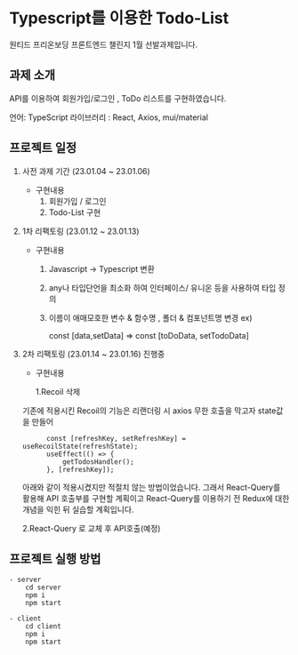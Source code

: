 # Typescript를 이용한 Todo-List

원티드 프리온보딩 프론트엔드 챌린지 1월 선발과제입니다.

## 과제 소개

API를 이용하여 회원가입/로그인 , ToDo 리스트를 구현하였습니다.

언어: TypeScript
라이브러리 : React, Axios, mui/material

## 프로젝트 일정

1.  사전 과제 기간 (23.01.04 ~ 23.01.06)

    - 구현내용
      1. 회원가입 / 로그인
      2. Todo-List 구현

2.  1차 리팩토링 (23.01.12 ~ 23.01.13)

    - 구현내용

      1.  Javascript -> Typescript 변환

      2.  any나 타입단언을 최소화 하여 인터페이스/ 유니온 등을 사용하여 타입 정의

      3.  이름이 애매모호한 변수 & 함수명 , 폴더 & 컴포넌트명 변경
          ex)

          const [data,setData] => const [toDoData, setTodoData]

3.  2차 리팩토링 (23.01.14 ~ 23.01.16) 진행중

    - 구현내용

      1.Recoil 삭제

    기존에 적용시킨 Recoil의 기능은 리랜더링 시 axios 무한 호출을 막고자 state값을 만들어

              const [refreshKey, setRefreshKey] = useRecoilState(refreshState);
              useEffect(() => {
                  getTodosHandler();
              }, [refreshKey]);

    아래와 같이 적용시켰지만 적절치 않는 방법이었습니다. 그래서 React-Query를 활용해 API 호출부를 구현할 계획이고 React-Query를 이용하기 전 Redux에 대한 개념을 익힌 뒤 실습할 계획입니다.

    2.React-Query 로 교체 후 API호출(예정)

## 프로젝트 실행 방법

    - server
        cd server
        npm i
        npm start

    - client
        cd client
        npm i
        npm start

